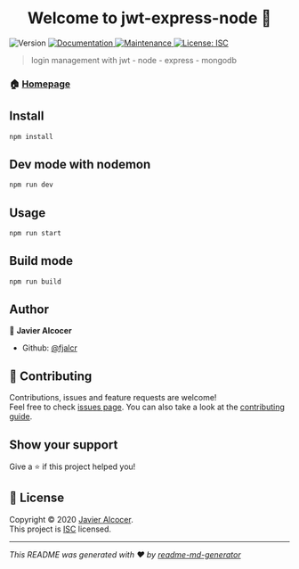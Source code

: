 <h1 align="center">Welcome to jwt-express-node 👋</h1>
<p>
  <img alt="Version" src="https://img.shields.io/badge/version-1.0.0-blue.svg?cacheSeconds=2592000" />
  <a href="https://github.com/fjalcr/jwt-express-node#readme" target="_blank">
    <img alt="Documentation" src="https://img.shields.io/badge/documentation-yes-brightgreen.svg" />
  </a>
  <a href="https://github.com/fjalcr/jwt-express-node/graphs/commit-activity" target="_blank">
    <img alt="Maintenance" src="https://img.shields.io/badge/Maintained%3F-yes-green.svg" />
  </a>
  <a href="https://github.com/fjalcr/jwt-express-node/blob/master/LICENSE" target="_blank">
    <img alt="License: ISC" src="https://img.shields.io/github/license/fjalcr/jwt-express-node" />
  </a>
</p>

> login management with jwt - node - express - mongodb

### 🏠 [Homepage](https://github.com/fjalcr/jwt-express-node#readme)

## Install

```sh
npm install
```

## Dev mode with nodemon

```sh
npm run dev
```

## Usage
```sh
npm run start
```

## Build mode 
```sh
npm run build 
```

## Author

👤 **Javier Alcocer**

* Github: [@fjalcr](https://github.com/fjalcr)

## 🤝 Contributing

Contributions, issues and feature requests are welcome!<br />Feel free to check [issues page](https://github.com/fjalcr/jwt-express-node/issues). You can also take a look at the [contributing guide](https://github.com/fjalcr/jwt-express-node/blob/master/CONTRIBUTING.md).

## Show your support

Give a ⭐️ if this project helped you!

## 📝 License

Copyright © 2020 [Javier Alcocer](https://github.com/fjalcr).<br />
This project is [ISC](https://github.com/fjalcr/jwt-express-node/blob/master/LICENSE) licensed.

***
_This README was generated with ❤️ by [readme-md-generator](https://github.com/kefranabg/readme-md-generator)_
